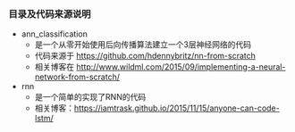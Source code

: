 ### 目录及代码来源说明
+ ann_classification
  - 是一个从零开始使用后向传播算法建立一个3层神经网络的代码
  - 代码来源于 https://github.com/hdennybritz/nn-from-scratch
  - 相关博客在 http://www.wildml.com/2015/09/implementing-a-neural-network-from-scratch/
+ rnn
  - 是一个简单的实现了RNN的代码
  - 相关博客：https://iamtrask.github.io/2015/11/15/anyone-can-code-lstm/